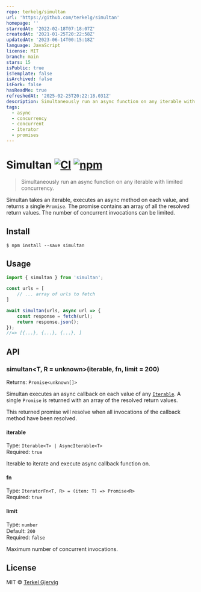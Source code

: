 ```yaml
---
repo: terkelg/simultan
url: 'https://github.com/terkelg/simultan'
homepage: ''
starredAt: '2022-02-18T07:18:07Z'
createdAt: '2021-01-25T20:22:58Z'
updatedAt: '2023-06-14T00:15:18Z'
language: JavaScript
license: MIT
branch: main
stars: 15
isPublic: true
isTemplate: false
isArchived: false
isFork: false
hasReadMe: true
refreshedAt: '2025-02-25T20:22:18.031Z'
description: Simultaneously run an async function on any iterable with limited concurrency
tags:
  - async
  - concurrency
  - concurrent
  - iterator
  - promises
---
```


# Simultan [![CI](https://github.com/terkelg/simultan/workflows/CI/badge.svg)](https://github.com/terkelg/simultan/actions) [![npm](https://badgen.now.sh/npm/v/simultan)](https://npmjs.org/package/simultan)

> Simultaneously run an async function on any iterable with limited concurrency.

Simultan takes an iterable, executes an async method on each value, and returns a single `Promise`. The promise contains an array of all the resolved return values. The number of concurrent invocations can be limited.

## Install

```
$ npm install --save simultan
```


## Usage

```js
import { simultan } from 'simultan';

const urls = [
    // ... array of urls to fetch
]

await simultan(urls, async url => {
    const response = fetch(url);
    return response.json();
});
//=> [{...}, {...}, {...}, ]
```


## API

### simultan<T, R = unknown>(iterable, fn, limit = 200)
Returns: `Promise<unknown[]>`

Simultan executes an async callback on each value of any [`Iterable`](https://developer.mozilla.org/en-US/docs/Web/JavaScript/Reference/Iteration_protocols). A single `Promise` is returned with an array of the resolved return values.

This returned promise will resolve when all invocations of the callback method have been resolved.

#### iterable
Type: `Iterable<T> | AsyncIterable<T>`<br>
Required: `true`

Iterable to iterate and execute async callback function on.

#### fn
Type: `IteratorFn<T, R> = (item: T) => Promise<R>`<br>
Required: `true`

#### limit
Type: `number`<br>
Default: `200`<br>
Required: `false`

Maximum number of concurrent invocations.

## License

MIT © [Terkel Gjervig](https://terkel.com)
